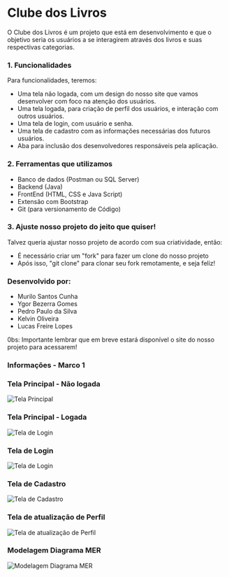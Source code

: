 
# Clube dos Livros

O Clube dos Livros é um projeto que está em desenvolvimento e que o objetivo seria os usuários a se interagirem através dos livros e suas respectivas categorias. 

### 1. Funcionalidades 

Para funcionalidades, teremos: 
- Uma tela não logada, com um design do nosso site que vamos desenvolver com foco na atenção dos usuários. 
- Uma tela logada, para criação de perfil dos usuários, e interação com outros usuários. 
- Uma tela de login, com usuário e senha. 
- Uma tela de cadastro com as informações necessárias dos futuros usuários. 
- Aba para inclusão dos desenvolvedores responsáveis pela aplicação. 

### 2. Ferramentas que utilizamos 

- Banco de dados (Postman ou SQL Server) 
- Backend (Java) 
- FrontEnd (HTML, CSS e Java Script)
- Extensão com Bootstrap 
- Git (para versionamento de Código) 


### 3. Ajuste nosso projeto do jeito que quiser!
Talvez queria ajustar nosso projeto de acordo com sua criatividade, então:
- É necessário criar um "fork" para fazer um clone do nosso projeto 
- Após isso, "git clone" para clonar seu fork remotamente, e seja feliz! 


### Desenvolvido por: 
- Murilo Santos Cunha 
- Ygor Bezerra Gomes 
- Pedro Paulo da Silva 
- Kelvin Oliveira
- Lucas Freire Lopes

0bs: Importante lembrar que em breve estará disponível o site do nosso projeto para acessarem!

### Informações - Marco 1 

### Tela Principal - Não logada
![Tela Principal](https://github.com/Aphofinher/clube-dos-livros/blob/main/image/tela%202.jpg)

### Tela Principal - Logada
![Tela de Login](https://github.com/Aphofinher/clube-dos-livros/blob/main/image/Desktop%20-%208.png)

### Tela de Login 
![Tela de Login](https://github.com/Aphofinher/clube-dos-livros/blob/main/image/Frame%2011.png)

### Tela de Cadastro 
![Tela de Cadastro](https://github.com/Aphofinher/clube-dos-livros/blob/main/image/Tela_3.png)

### Tela de atualização de Perfil 
![Tela de atualização de Perfil](https://github.com/Aphofinher/clube-dos-livros/blob/main/image/Tela%204.png)

### Modelagem Diagrama MER 
![Modelagem Diagrama MER](https://github.com/Aphofinher/clube-dos-livros/blob/main/image/mer.jpg)






